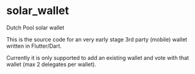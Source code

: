 # solar_wallet

Dutch Pool solar wallet

This is the source code for an very early stage 3rd party (mobile) wallet written in Flutter/Dart.

Currently it is only supported to add an existing wallet and vote with that wallet (max 2 delegates per wallet).

